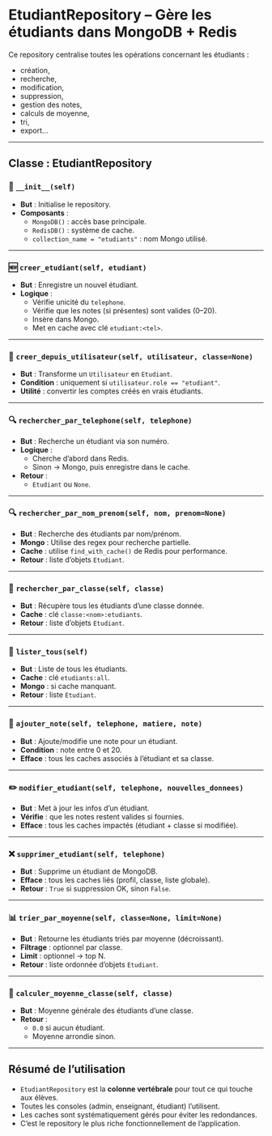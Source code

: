 # EtudiantRepository – Gère les étudiants dans MongoDB + Redis

Ce repository centralise toutes les opérations concernant les étudiants :
- création,
- recherche,
- modification,
- suppression,
- gestion des notes,
- calculs de moyenne,
- tri,
- export...

---

## Classe : EtudiantRepository

### 🧱 `__init__(self)`
- **But** : Initialise le repository.
- **Composants** :
  - `MongoDB()` : accès base principale.
  - `RedisDB()` : système de cache.
  - `collection_name = "etudiants"` : nom Mongo utilisé.

---

### 🆕 `creer_etudiant(self, etudiant)`
- **But** : Enregistre un nouvel étudiant.
- **Logique** :
  - Vérifie unicité du `telephone`.
  - Vérifie que les notes (si présentes) sont valides (0–20).
  - Insère dans Mongo.
  - Met en cache avec clé `etudiant:<tel>`.

---

### 🧩 `creer_depuis_utilisateur(self, utilisateur, classe=None)`
- **But** : Transforme un `Utilisateur` en `Etudiant`.
- **Condition** : uniquement si `utilisateur.role == "etudiant"`.
- **Utilité** : convertir les comptes créés en vrais étudiants.

---

### 🔍 `rechercher_par_telephone(self, telephone)`
- **But** : Recherche un étudiant via son numéro.
- **Logique** :
  - Cherche d’abord dans Redis.
  - Sinon → Mongo, puis enregistre dans le cache.
- **Retour** :
  - `Etudiant` ou `None`.

---

### 🔍 `rechercher_par_nom_prenom(self, nom, prenom=None)`
- **But** : Recherche des étudiants par nom/prénom.
- **Mongo** : Utilise des regex pour recherche partielle.
- **Cache** : utilise `find_with_cache()` de Redis pour performance.
- **Retour** : liste d’objets `Etudiant`.

---

### 🏫 `rechercher_par_classe(self, classe)`
- **But** : Récupère tous les étudiants d’une classe donnée.
- **Cache** : clé `classe:<nom>:etudiants`.
- **Retour** : liste d’objets `Etudiant`.

---

### 📜 `lister_tous(self)`
- **But** : Liste de tous les étudiants.
- **Cache** : clé `etudiants:all`.
- **Mongo** : si cache manquant.
- **Retour** : liste `Etudiant`.

---

### 📝 `ajouter_note(self, telephone, matiere, note)`
- **But** : Ajoute/modifie une note pour un étudiant.
- **Condition** : note entre 0 et 20.
- **Efface** : tous les caches associés à l’étudiant et sa classe.

---

### ✏️ `modifier_etudiant(self, telephone, nouvelles_donnees)`
- **But** : Met à jour les infos d’un étudiant.
- **Vérifie** : que les notes restent valides si fournies.
- **Efface** : tous les caches impactés (étudiant + classe si modifiée).

---

### ❌ `supprimer_etudiant(self, telephone)`
- **But** : Supprime un étudiant de MongoDB.
- **Efface** : tous les caches liés (profil, classe, liste globale).
- **Retour** : `True` si suppression OK, sinon `False`.

---

### 📊 `trier_par_moyenne(self, classe=None, limit=None)`
- **But** : Retourne les étudiants triés par moyenne (décroissant).
- **Filtrage** : optionnel par classe.
- **Limit** : optionnel → top N.
- **Retour** : liste ordonnée d’objets `Etudiant`.

---

### 🧮 `calculer_moyenne_classe(self, classe)`
- **But** : Moyenne générale des étudiants d’une classe.
- **Retour** :
  - `0.0` si aucun étudiant.
  - Moyenne arrondie sinon.

---

## Résumé de l’utilisation

- `EtudiantRepository` est la **colonne vertébrale** pour tout ce qui touche aux élèves.
- Toutes les consoles (admin, enseignant, étudiant) l’utilisent.
- Les caches sont systématiquement gérés pour éviter les redondances.
- C’est le repository le plus riche fonctionnellement de l’application.

